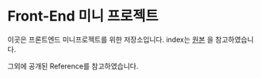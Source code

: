 # Front-End 미니 프로젝트

이곳은 프론트엔드 미니프로젝트를 위한 저장소입니다. index는 [원본](https://github.com/dheldh77/7_main) 을 참고하였습니다.

그외에 공개된 Reference를 참고하였습니다.